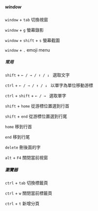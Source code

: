 ##### window

`window` + `tab` 切換視窗

`window` + `g` 螢幕錄影

`window` + `shift` + `s` 螢幕截圖

`window` + `.` emoji menu





##### 常用

`shift` + `← / → / ↑ / ↓ ` 選取文字

`ctrl` + `← / → / ↑ / ↓ ` 以單字為單位移動游標

`ctrl` + `shift` + `← / → ` 選取單字

`shift` + `home` 從游標位置選到行首

`shift` + `end` 從游標位置選到行尾

`home` 移到行首

`end` 移到行尾

`delete` 刪後面的字

`alt` + `F4` 關閉當前視窗





##### 瀏覽器

`ctrl` + `tab` 切換標籤頁

`ctrl` + `w` 關閉當前標籤頁

`ctrl` + `t` 新增分頁